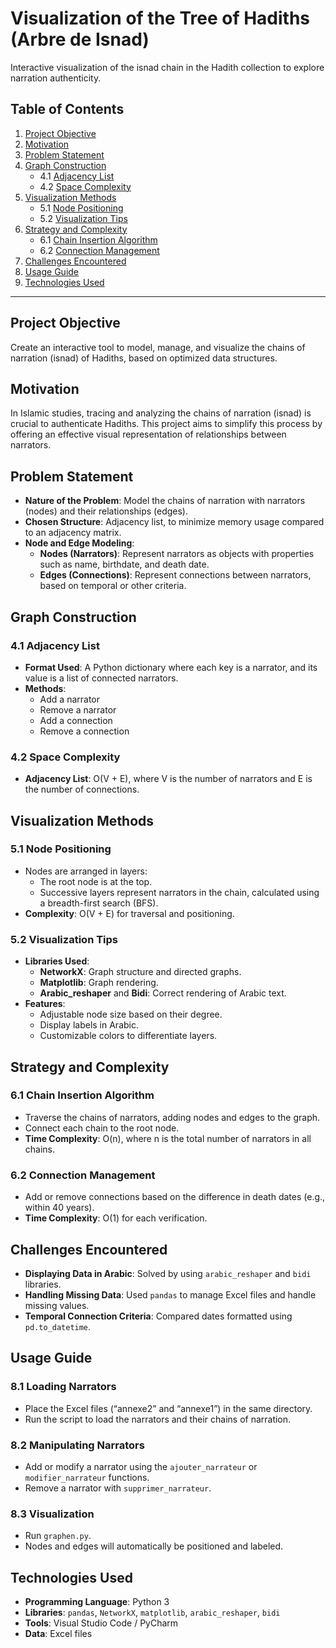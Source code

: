 # Visualization of the Tree of Hadiths (Arbre de Isnad)

Interactive visualization of the isnad chain in the Hadith collection to explore narration authenticity.

## Table of Contents
1. [Project Objective](#project-objective)
2. [Motivation](#motivation)
3. [Problem Statement](#problem-statement)
4. [Graph Construction](#graph-construction)
    - 4.1 [Adjacency List](#adjacency-list)
    - 4.2 [Space Complexity](#space-complexity)
5. [Visualization Methods](#visualization-methods)
    - 5.1 [Node Positioning](#node-positioning)
    - 5.2 [Visualization Tips](#visualization-tips)
6. [Strategy and Complexity](#strategy-and-complexity)
    - 6.1 [Chain Insertion Algorithm](#chain-insertion-algorithm)
    - 6.2 [Connection Management](#connection-management)
7. [Challenges Encountered](#challenges-encountered)
8. [Usage Guide](#usage-guide)
9. [Technologies Used](#technologies-used)

---

## Project Objective
Create an interactive tool to model, manage, and visualize the chains of narration (isnad) of Hadiths, based on optimized data structures.

## Motivation
In Islamic studies, tracing and analyzing the chains of narration (isnad) is crucial to authenticate Hadiths. This project aims to simplify this process by offering an effective visual representation of relationships between narrators.

## Problem Statement
- **Nature of the Problem**: Model the chains of narration with narrators (nodes) and their relationships (edges).
- **Chosen Structure**: Adjacency list, to minimize memory usage compared to an adjacency matrix.
- **Node and Edge Modeling**:
  - **Nodes (Narrators)**: Represent narrators as objects with properties such as name, birthdate, and death date.
  - **Edges (Connections)**: Represent connections between narrators, based on temporal or other criteria.

## Graph Construction

### 4.1 Adjacency List
- **Format Used**: A Python dictionary where each key is a narrator, and its value is a list of connected narrators.
- **Methods**:
  - Add a narrator
  - Remove a narrator
  - Add a connection
  - Remove a connection

### 4.2 Space Complexity
- **Adjacency List**: O(V + E), where V is the number of narrators and E is the number of connections.

## Visualization Methods

### 5.1 Node Positioning
- Nodes are arranged in layers:
  - The root node is at the top.
  - Successive layers represent narrators in the chain, calculated using a breadth-first search (BFS).
- **Complexity**: O(V + E) for traversal and positioning.

### 5.2 Visualization Tips
- **Libraries Used**:
  - **NetworkX**: Graph structure and directed graphs.
  - **Matplotlib**: Graph rendering.
  - **Arabic_reshaper** and **Bidi**: Correct rendering of Arabic text.
- **Features**:
  - Adjustable node size based on their degree.
  - Display labels in Arabic.
  - Customizable colors to differentiate layers.

## Strategy and Complexity

### 6.1 Chain Insertion Algorithm
- Traverse the chains of narrators, adding nodes and edges to the graph.
- Connect each chain to the root node.
- **Time Complexity**: O(n), where n is the total number of narrators in all chains.

### 6.2 Connection Management
- Add or remove connections based on the difference in death dates (e.g., within 40 years).
- **Time Complexity**: O(1) for each verification.

## Challenges Encountered
- **Displaying Data in Arabic**: Solved by using `arabic_reshaper` and `bidi` libraries.
- **Handling Missing Data**: Used `pandas` to manage Excel files and handle missing values.
- **Temporal Connection Criteria**: Compared dates formatted using `pd.to_datetime`.

## Usage Guide

### 8.1 Loading Narrators
- Place the Excel files (“annexe2” and “annexe1”) in the same directory.
- Run the script to load the narrators and their chains of narration.

### 8.2 Manipulating Narrators
- Add or modify a narrator using the `ajouter_narrateur` or `modifier_narrateur` functions.
- Remove a narrator with `supprimer_narrateur`.

### 8.3 Visualization
- Run `graphen.py`.
- Nodes and edges will automatically be positioned and labeled.

## Technologies Used
- **Programming Language**: Python 3
- **Libraries**: `pandas`, `NetworkX`, `matplotlib`, `arabic_reshaper`, `bidi`
- **Tools**: Visual Studio Code / PyCharm
- **Data**: Excel files
